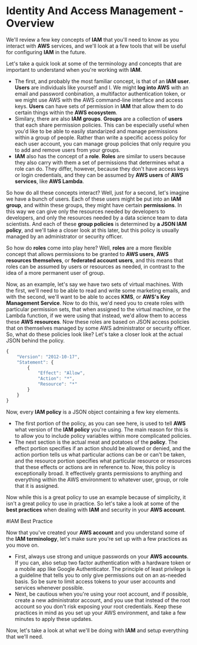 # Identity And Access Management - Overview

We'll review a few key concepts of **IAM** that you'll need to know as you interact with **AWS** services, and we'll look at a few tools that will be useful for configuring **IAM** in the future.

Let's take a quick look at some of the terminology and concepts that are important to understand when you're working with **IAM**. 
- The first, and probably the most familiar concept, is that of an **IAM user**. **Users** are individuals like yourself and I. We might **log into AWS** with an email and password conbination, a multifactor authentication token, or we might use AWS with the AWS command-line interface and access keys. **Users** can have sets of permission in **IAM** that allow them to do certain things within the **AWS ecosystem**.
- Similary, there are also **IAM groups**. **Groups** are a collection of **users** that each share permission policies. This can be especially useful when you'd like to be able to easily standarized and manage permissions within a group of people. Rather than write a specific access policy for each user account, you can manage group policies that only require you to add and remove users from your groups.
- **IAM** also has the concept of a **role**. **Roles** are similar to users because they also carry with them a set of permissions that determines what a role can do. They differ, however, because they don't have access keys or login credentials, and they can be assumed by **AWS users** of **AWS services**, like **AWS Lambda**.

So how do all these concepts interact? Well, just for a second, let's imagine we have a bunch of users. Each of these users might be put into an **IAM group**, and within these groups, they might have certain **permissions**. In this way we can give only the resources needed by developers to developers, and only the resources needed by a data science team to data scientists. And each of these **group policies** is determined by **a JSON IAM policy**, and we'll take a closer look at this later, but this policy is usually managed by an administrator or security officer.

So how do **roles** come into play here? Well, **roles** are a more flexible concept that allows permissions to be granted to **AWS users**, **AWS resources themselves**, or **federated account users**, and this means that roles can be assumed by users or resources as needed, in contrast to the idea of a more permanent user of group.

Now, as an example, let's say we have two sets of virtual machines. With the first, we'll need to be able to read and write some marketing emails, and with the second, we'll want to be able to acces **KMS**, or **AWS's Key Management Service**. Now to do this, we'd need you to create roles with particular permission sets, that when assigned to the virtual machine, or the Lambda function, if we were using that instead, we'd allow them to access these **AWS resources**. Now these roles are based on JSON access policies that on themselves managed by some AWS administrator or security officer. So, what do these policies look like? Let's take a closer look at the actual JSON behind the policy.

```javascript
{
    "Version": "2012-10-17",
    "Statement": {
        {
            "Effect": "Allow",
            "Action": "*",
            "Resource": "*"
        }
    }
}
```

Now, every **IAM policy** is a JSON object containing a few key elements.
- The first portion of the policy, as you can see here, is used to tell **AWS** what version of the **IAM policy** you're using. The main reason for this is to allow you to include policy variables within more complicated policies.
- The next section is the actual meat and potatoes of the **policy**. The effect portion specifies if an action should be allowed or denied, and the action portion tells us what particular actions can be or can't be taken, and the resource portion specifies what particular resource or resources that these effects or actions are in reference to. Now, this policy is exceptionally broad. It effectively grants permissions to anything and everything within the AWS environment to whatever user, group, or role that it is assigned.

Now while this is a great policy to use an example because of simplicity, it isn't a great policy to use in practice. So let's take a look at some of the **best practices** when dealing with **IAM** and security in your **AWS account**.

#IAM Best Practice

Now that you've created your **AWS account** and you understand some of the **IAM terminology**, let's make sure you're set up with a few practices as you move on. 
- First, always use strong and unique passwords on your **AWS accounts**. If you can, also setup two factor authentication with a hardware token or a mobile app like Google Authenticator. The principle of least privilege is a guideline that tells you to only give permissions out on an as-needed basis. So be sure to limit access tokens to your user accounts and services whenever possible.
- Next, be cautious when you're using your root account, and if possible, create a new administrator account, and you use that instead of the root account so you don't risk exposing your root credentials. Keep these practices in mind as you set up your AWS environment, and take a few minutes to apply these updates.

Now, let's take a look at what we'll be doing with **IAM** and setup everything that we'll need.
